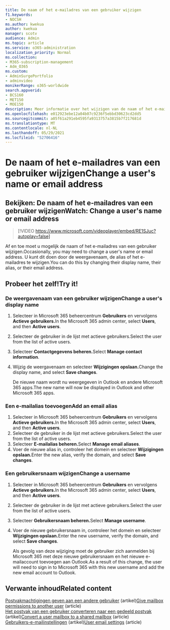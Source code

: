 ```yaml
---
title: De naam of het e-mailadres van een gebruiker wijzigen
f1.keywords:
- NOCSH
ms.author: kwekua
author: kwekua
manager: scotv
audience: Admin
ms.topic: article
ms.service: o365-administration
localization_priority: Normal
ms.collection:
- M365-subscription-management
- Adm_O365
ms.custom:
- AdminSurgePortfolio
- adminvideo
monikerRange: o365-worldwide
search.appverid:
- BCS160
- MET150
- MOE150
description: Meer informatie over het wijzigen van de naam of het e-mailadres van een gebruiker door een weergavenaam, alias of e-mailadres te wijzigen.
ms.openlocfilehash: e012923ebe12a04b07c9236f5ebbd30623cd2dd5
ms.sourcegitcommit: a05f61a291eb4595fa9313757a3815b7f217681d
ms.translationtype: MT
ms.contentlocale: nl-NL
ms.lasthandoff: 05/29/2021
ms.locfileid: "52706416"
---
```

# <a name="change-a-users-name-or-email-address"></a><span data-ttu-id="e0b32-103">De naam of het e-mailadres van een gebruiker wijzigen</span><span class="sxs-lookup"><span data-stu-id="e0b32-103">Change a user's name or email address</span></span>

## <a name="watch-change-a-users-name-or-email-address"></a><span data-ttu-id="e0b32-104">Bekijken: De naam of het e-mailadres van een gebruiker wijzigen</span><span class="sxs-lookup"><span data-stu-id="e0b32-104">Watch: Change a user's name or email address</span></span>

> [!VIDEO https://www.microsoft.com/videoplayer/embed/RE1SJuc?autoplay=false]

<span data-ttu-id="e0b32-105">Af en toe moet u mogelijk de naam of het e-mailadres van een gebruiker wijzigen.</span><span class="sxs-lookup"><span data-stu-id="e0b32-105">Occasionally, you may need to change a user's name or email address.</span></span> <span data-ttu-id="e0b32-106">U kunt dit doen door de weergavenaam, de alias of het e-mailadres te wijzigen.</span><span class="sxs-lookup"><span data-stu-id="e0b32-106">You can do this by changing their display name, their alias, or their email address.</span></span> 

## <a name="try-it"></a><span data-ttu-id="e0b32-107">Probeer het zelf!</span><span class="sxs-lookup"><span data-stu-id="e0b32-107">Try it!</span></span>

### <a name="change-a-users-display-name"></a><span data-ttu-id="e0b32-108">De weergavenaam van een gebruiker wijzigen</span><span class="sxs-lookup"><span data-stu-id="e0b32-108">Change a user's display name</span></span>

1. <span data-ttu-id="e0b32-109">Selecteer in Microsoft 365 beheercentrum **Gebruikers** en vervolgens **Actieve gebruikers.**</span><span class="sxs-lookup"><span data-stu-id="e0b32-109">In the Microsoft 365 admin center, select **Users**, and then **Active users**.</span></span>
1. <span data-ttu-id="e0b32-110">Selecteer de gebruiker in de lijst met actieve gebruikers.</span><span class="sxs-lookup"><span data-stu-id="e0b32-110">Select the user from the list of active users.</span></span>
1. <span data-ttu-id="e0b32-111">Selecteer **Contactgegevens beheren.**</span><span class="sxs-lookup"><span data-stu-id="e0b32-111">Select **Manage contact information**.</span></span>
1. <span data-ttu-id="e0b32-112">Wijzig de weergavenaam en selecteer **Wijzigingen opslaan.**</span><span class="sxs-lookup"><span data-stu-id="e0b32-112">Change the display name, and select **Save changes**.</span></span>

    <span data-ttu-id="e0b32-113">De nieuwe naam wordt nu weergegeven in Outlook en andere Microsoft 365 apps.</span><span class="sxs-lookup"><span data-stu-id="e0b32-113">The new name will now be displayed in Outlook and other Microsoft 365 apps.</span></span>

### <a name="add-an-email-alias"></a><span data-ttu-id="e0b32-114">Een e-mailalias toevoegen</span><span class="sxs-lookup"><span data-stu-id="e0b32-114">Add an email alias</span></span>

1. <span data-ttu-id="e0b32-115">Selecteer in Microsoft 365 beheercentrum **Gebruikers** en vervolgens **Actieve gebruikers.**</span><span class="sxs-lookup"><span data-stu-id="e0b32-115">In the Microsoft 365 admin center, select **Users**, and then **Active users**.</span></span>
1. <span data-ttu-id="e0b32-116">Selecteer de gebruiker in de lijst met actieve gebruikers.</span><span class="sxs-lookup"><span data-stu-id="e0b32-116">Select the user from the list of active users.</span></span>
1. <span data-ttu-id="e0b32-117">Selecteer **E-mailalias beheren.**</span><span class="sxs-lookup"><span data-stu-id="e0b32-117">Select **Manage email aliases**.</span></span>
1. <span data-ttu-id="e0b32-118">Voer de nieuwe alias in, controleer het domein en selecteer **Wijzigingen opslaan.**</span><span class="sxs-lookup"><span data-stu-id="e0b32-118">Enter the new alias, verify the domain, and select **Save changes**.</span></span>

### <a name="change-a-username"></a><span data-ttu-id="e0b32-119">Een gebruikersnaam wijzigen</span><span class="sxs-lookup"><span data-stu-id="e0b32-119">Change a username</span></span>

1. <span data-ttu-id="e0b32-120">Selecteer in Microsoft 365 beheercentrum **Gebruikers** en vervolgens **Actieve gebruikers.**</span><span class="sxs-lookup"><span data-stu-id="e0b32-120">In the Microsoft 365 admin center, select **Users**, and then **Active users**.</span></span>
1. <span data-ttu-id="e0b32-121">Selecteer de gebruiker in de lijst met actieve gebruikers.</span><span class="sxs-lookup"><span data-stu-id="e0b32-121">Select the user from the list of active users.</span></span>
1. <span data-ttu-id="e0b32-122">Selecteer **Gebruikersnaam beheren.**</span><span class="sxs-lookup"><span data-stu-id="e0b32-122">Select **Manage username**.</span></span>
1. <span data-ttu-id="e0b32-123">Voer de nieuwe gebruikersnaam in, controleer het domein en selecteer **Wijzigingen opslaan.**</span><span class="sxs-lookup"><span data-stu-id="e0b32-123">Enter the new username, verify the domain, and select **Save changes**.</span></span>

    <span data-ttu-id="e0b32-124">Als gevolg van deze wijziging moet de gebruiker zich aanmelden bij Microsoft 365 met deze nieuwe gebruikersnaam en het nieuwe e-mailaccount toevoegen aan Outlook.</span><span class="sxs-lookup"><span data-stu-id="e0b32-124">As a result of this change, the user will need to sign in to Microsoft 365 with this new username and add the new email account to Outlook.</span></span>

## <a name="related-content"></a><span data-ttu-id="e0b32-125">Verwante inhoud</span><span class="sxs-lookup"><span data-stu-id="e0b32-125">Related content</span></span>

<span data-ttu-id="e0b32-126">[Postvakmachtigingen geven aan een andere gebruiker](../admin/add-users/give-mailbox-permissions-to-another-user.md) (artikel)</span><span class="sxs-lookup"><span data-stu-id="e0b32-126">[Give mailbox permissions to another user](../admin/add-users/give-mailbox-permissions-to-another-user.md) (article)</span></span>\
<span data-ttu-id="e0b32-127">[Het postvak van een gebruiker converteren naar een gedeeld postvak](../admin/email/convert-user-mailbox-to-shared-mailbox.md) (artikel)</span><span class="sxs-lookup"><span data-stu-id="e0b32-127">[Convert a user mailbox to a shared mailbox](../admin/email/convert-user-mailbox-to-shared-mailbox.md) (article)</span></span>\
<span data-ttu-id="e0b32-128">[Gebruikers-e-mailinstellingen](../admin/email/office-365-user-email-settings.md) (artikel)</span><span class="sxs-lookup"><span data-stu-id="e0b32-128">[User email settings](../admin/email/office-365-user-email-settings.md) (article)</span></span>
